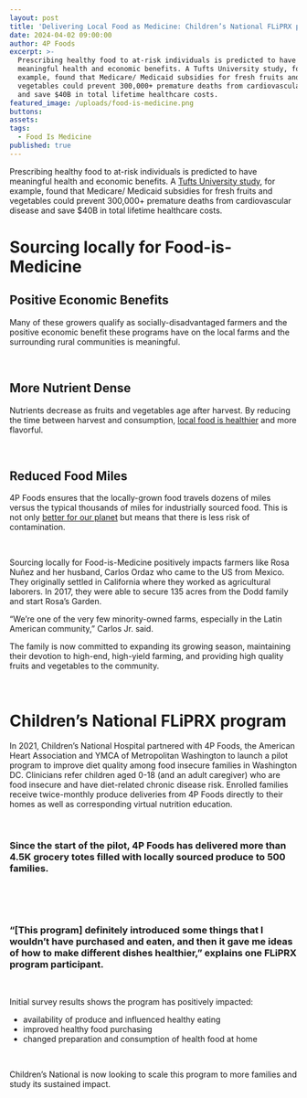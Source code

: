 ```yaml
---
layout: post
title: 'Delivering Local Food as Medicine: Children’s National FLiPRX program'
date: 2024-04-02 09:00:00
author: 4P Foods
excerpt: >-
  Prescribing healthy food to at-risk individuals is predicted to have
  meaningful health and economic benefits. A Tufts University study, for
  example, found that Medicare/ Medicaid subsidies for fresh fruits and
  vegetables could prevent 300,000+ premature deaths from cardiovascular disease
  and save $40B in total lifetime healthcare costs.
featured_image: /uploads/food-is-medicine.png
buttons:
assets:
tags:
  - Food Is Medicine
published: true
---
```

<div class="editable"></div>

Prescribing healthy food to at-risk individuals is predicted to have meaningful health and economic benefits. A [Tufts University study](https://pitchbook.com/news/reports/q3-2023-pitchbook-analyst-note-food-as-medicine-an-overhyped-concept-or-the-next-frontier.), for example, found that Medicare/ Medicaid subsidies for fresh fruits and vegetables could prevent 300,000+ premature deaths from cardiovascular disease and save $40B in total lifetime healthcare costs.

# **Sourcing locally for Food-is-Medicine**

## **Positive** **Economic** **Benefits**

Many of these growers qualify as socially-disadvantaged farmers and the positive economic benefit these programs have on the local farms and the surrounding rural communities is meaningful.

&nbsp;

## **More** **Nutrient** **Dense**

Nutrients decrease as fruits and vegetables age after harvest. By reducing the time between harvest and consumption, [local food is healthier](https://doi.org/10.1016/j.agsy.2021.103226) and more flavorful.

&nbsp;

## **Reduced Food Miles**

4P Foods ensures that the locally-grown food travels dozens of miles versus the typical thousands of miles for industrially sourced food. This is not only [better for our planet](https://www.canr.msu.edu/news/7_benefits_of_eating_local_foods) but means that there is less risk of contamination.

&nbsp;

Sourcing locally for Food-is-Medicine positively impacts farmers like Rosa Nuñez and her husband, Carlos Ordaz who came to the US from Mexico. They originally settled in California where they worked as agricultural laborers. In 2017, they were able to secure 135 acres from the Dodd family and start Rosa’s Garden.

“We’re one of the very few minority-owned farms, especially in the Latin American community,” Carlos Jr. said.

The family is now committed to expanding its growing season, maintaining their devotion to high-end, high-yield farming, and providing high quality fruits and vegetables to the community.

&nbsp;

# **Children’s National FLiPRX program**

In 2021, Children’s National Hospital partnered with 4P Foods, the American Heart Association and YMCA of Metropolitan Washington to launch a pilot program to improve diet quality among food insecure families in Washington DC. Clinicians refer children aged 0-18 (and an adult caregiver) who are food insecure and have diet-related chronic disease risk. Enrolled families receive twice-monthly produce deliveries from 4P Foods directly to their homes as well as corresponding virtual nutrition education.

&nbsp;

### **Since the start of the pilot, 4P Foods has delivered more than 4.5K grocery totes filled with locally sourced produce to 500 families.**

&nbsp;

&nbsp;

### “\[This program\] definitely introduced some things that I wouldn’t have purchased and eaten, and then it gave me ideas of how to make different dishes healthier,” explains one FLiPRX program participant.

&nbsp;

Initial survey results shows the program has positively impacted:

* availability of produce and influenced healthy eating
* improved healthy food purchasing
* changed preparation and consumption of health food at home

&nbsp;

Children’s National is now looking to scale this program to more families and study its sustained impact.

<br>